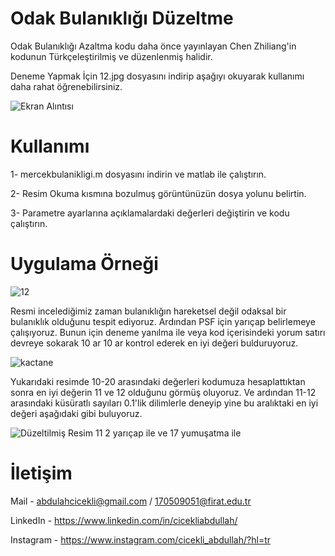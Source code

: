 # Odak Bulanıklığı Düzeltme
Odak Bulanıklığı Azaltma kodu daha önce yayınlayan Chen Zhiliang'in kodunun Türkçeleştirilmiş ve düzenlenmiş halidir.

Deneme Yapmak İçin 12.jpg dosyasını indirip aşağıyı okuyarak kullanımı daha rahat öğrenebilirsiniz.

![Ekran Alıntısı](https://user-images.githubusercontent.com/48344066/76455943-54d40e00-63e7-11ea-96ea-a5f2d6a4b33a.PNG)

# Kullanımı

1- mercekbulanikligi.m dosyasını indirin ve matlab ile çalıştırın.

2- Resim Okuma kısmına bozulmuş görüntünüzün dosya yolunu belirtin.

3- Parametre ayarlarına açıklamalardaki değerleri değiştirin ve kodu çalıştırın.

# Uygulama Örneği

![12](https://user-images.githubusercontent.com/48344066/76456384-f52a3280-63e7-11ea-8ac0-69658c194d2f.jpg)

Resmi incelediğimiz zaman bulanıklığın hareketsel değil odaksal bir bulanıklık olduğunu tespit ediyoruz. Ardından PSF için yarıçap belirlemeye çalışıyoruz. Bunun için deneme yanılma ile veya kod içerisindeki yorum satırı devreye sokarak 10 ar 10 ar kontrol ederek en iyi değeri bulduruyoruz.

![kactane](https://user-images.githubusercontent.com/48344066/76456850-c791b900-63e8-11ea-89bb-16bfcfa5bba4.PNG)

Yukarıdaki resimde 10-20 arasındaki değerleri kodumuza hesaplattıktan sonra en iyi değerin 11 ve 12 olduğunu görmüş oluyoruz. Ve ardından 11-12 arasındaki küsüratlı sayıları 0.1'lik dilimlerle deneyip yine bu aralıktaki en iyi değeri aşağıdaki gibi buluyoruz.

![Düzeltilmiş Resim 11 2 yarıçap ile ve 17 yumuşatma ile ](https://user-images.githubusercontent.com/48344066/76457094-3111c780-63e9-11ea-886d-15db92a6e98a.png)

# İletişim

Mail - abdulahcicekli@gmail.com / 170509051@firat.edu.tr

LinkedIn - https://www.linkedin.com/in/cicekliabdullah/

Instagram - https://www.instagram.com/cicekli_abdullah/?hl=tr


